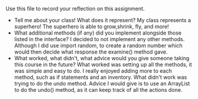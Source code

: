 Use this file to record your reflection on this assignment.

- Tell me about your class! What does it represent?
My class represents a superhero! The superhero is able to grow,shrink, fly, and more!
- What additional methods (if any) did you implement alongside those listed in the interface?
I decided to not implement any other methods. Although I did use import random, to create a random number which would then decide what response the examine() method gave.
- What worked, what didn't, what advice would you give someone taking this course in the future?
What worked was setting up all the methods, it was simple and easy to do. I really enjoyed adding more to each method, such as if statements and an inventory. What didn't work was trying to do the undo method. Advice I would give is to use an ArrayList to do the undo() method, as it can keep track of all the actions done.
